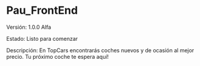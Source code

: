 # Pau_FrontEnd

Versión: 1.0.0 Alfa

Estado: Listo para comenzar

Descripción: En TopCars encontrarás coches nuevos y de ocasión al mejor precio. Tu próximo coche te espera aquí!
